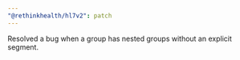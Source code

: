 ```yaml
---
"@rethinkhealth/hl7v2": patch
---
```


Resolved a bug when a group has nested groups without an explicit segment.
